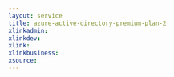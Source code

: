 ```yaml
---
layout: service
title: azure-active-directory-premium-plan-2
xlinkadmin: 
xlinkdev: 
xlink: 
xlinkbusiness: 
xsource: 
---
```

